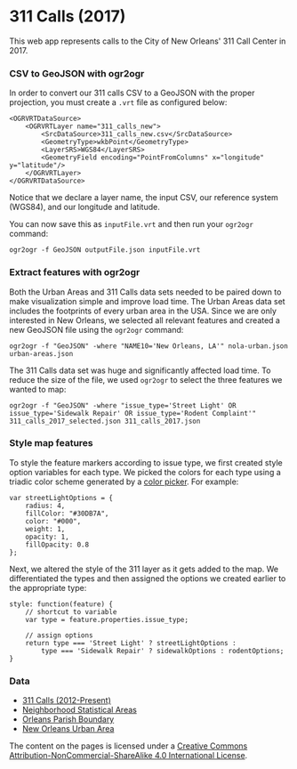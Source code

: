 # 311 Calls (2017)

This web app represents calls to the City of New Orleans' 311 Call Center in 2017.

### CSV to GeoJSON with ogr2ogr

In order to convert our 311 calls CSV to a GeoJSON with the proper projection, you must create a `.vrt` file as configured below:

```
<OGRVRTDataSource>
    <OGRVRTLayer name="311_calls_new">
        <SrcDataSource>311_calls_new.csv</SrcDataSource>
        <GeometryType>wkbPoint</GeometryType>
        <LayerSRS>WGS84</LayerSRS>
        <GeometryField encoding="PointFromColumns" x="longitude" y="latitude"/>
    </OGRVRTLayer>
</OGRVRTDataSource>
```

Notice that we declare a layer name, the input CSV, our reference system (WGS84), and our longitude and latitude.

You can now save this as `inputFile.vrt` and then run your `ogr2ogr` command:

```
ogr2ogr -f GeoJSON outputFile.json inputFile.vrt
```

### Extract features with ogr2ogr

Both the Urban Areas and 311 Calls data sets needed to be paired down to make visualization simple and improve load time. The Urban Areas data set includes the footprints of every urban area in the USA. Since we are only interested in New Orleans, we selected all relevant features and created a new GeoJSON file using the `ogr2ogr` command:

```
ogr2ogr -f "GeoJSON" -where "NAME10='New Orleans, LA'" nola-urban.json urban-areas.json
```

The 311 Calls data set was huge and significantly affected load time. To reduce the size of the file, we used `ogr2ogr` to select the three features we wanted to map:

```
ogr2ogr -f "GeoJSON" -where "issue_type='Street Light' OR issue_type='Sidewalk Repair' OR issue_type='Rodent Complaint'" 311_calls_2017_selected.json 311_calls_2017.json
```

### Style map features

To style the feature markers according to issue type, we first created style option variables for each type. We picked the colors for each type using a triadic color scheme generated by a [color picker](https://htmlcolorcodes.com/color-picker/). For example:

```
var streetLightOptions = {
    radius: 4,
    fillColor: "#30DB7A",
    color: "#000",
    weight: 1,
    opacity: 1,
    fillOpacity: 0.8
};
```
Next, we altered the style of the 311 layer as it gets added to the map. We differentiated the types and then assigned the options we created earlier to the appropriate type:

```
style: function(feature) {
    // shortcut to variable
    var type = feature.properties.issue_type;

    // assign options
    return type === 'Street Light' ? streetLightOptions :
        type === 'Sidewalk Repair' ? sidewalkOptions : rodentOptions;
}
```

### Data

* [311 Calls (2012-Present)](https://data.nola.gov/City-Administration/311-Calls-2012-Present-/3iz8-nghx)
* [Neighborhood Statistical Areas](https://data.nola.gov/Geographic-Base-Layers/Neighborhood-Statistical-Areas/c2j2-5qdf)
* [Orleans Parish Boundary](https://data.nola.gov/dataset/Orleans-Parish-Boundary/5jjm-ygfn)
* [New Orleans Urban Area](https://www.census.gov/geo/maps-data/data/cbf/cbf_ua.html)

The content on the pages is licensed under a [Creative Commons Attribution-NonCommercial-ShareAlike 4.0 International License](http://creativecommons.org/licenses/by-nc-sa/4.0/).

